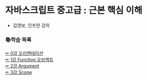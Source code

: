 # 자바스크립트 중고급 : 근본 핵심 이해  
- 김영보, 인프런 강의  

### 📚학습 목록
[✏ 0강 오리엔테이션](https://www.notion.so/2021-07-01-0-3d6f60b4e90344c2897b1f859417c309)  
[✏ 1강 Function 오브젝트](https://www.notion.so/2021-07-02-1-Function-bb580a1992d040c2a2abe1294c83515b)  
[✏ 2강 Argument](https://www.notion.so/2021-07-04-2-Argument-716b04f2ffb54ef09434d7ae443bec19)  
[✏ 3강 Scope](https://www.notion.so/2021-07-04-3-Scope-ce6e3028d9b04b5c95b08f86ad3cf278)  